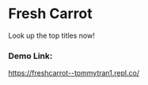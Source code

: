 # Fresh Carrot
Look up the top titles now!

### Demo Link: 
https://freshcarrot--tommytran1.repl.co/
